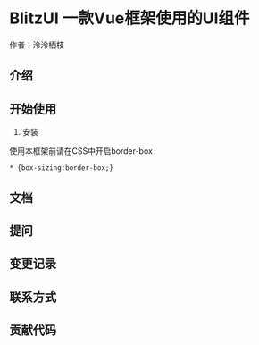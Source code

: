 # BlitzUI      一款Vue框架使用的UI组件


作者：泠泠栖枝

## 介绍

## 开始使用

1. 安装

使用本框架前请在CSS中开启border-box

```
* {box-sizing:border-box;}

```

## 文档

## 提问

## 变更记录

## 联系方式

## 贡献代码





